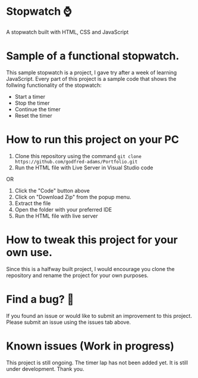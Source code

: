 # Stopwatch ⌚
A stopwatch built with  HTML, CSS and JavaScript

# Sample of a functional stopwatch. 
This sample stopwatch is a project, I gave try after a week of learning JavaScript. Every part of this project is a sample code that shows the follwing functionality of the stopwatch:

* Start a timer
* Stop the timer
* Continue the timer
* Reset the timer

# How to run this project on your PC

1. Clone this repository using  the command
```git clone https://github.com/godfred-adams/Portfolio.git```
3. Run the HTML file with Live Server in Visual Studio code

OR

1. Click the "Code" button above
2. Click on "Download Zip" from the popup menu.
3. Extract the file
4. Open the folder with your preferred IDE
5. Run the HTML file with live server

# How to tweak this project for your own use.
Since this is a halfway built project, I would encourage you clone the repository and rename the project for your own purposes.

# Find a bug? 🐛
If you found an issue or would like to submit an improvement to this project. Please submit an issue using the issues tab above.   

# Known issues (Work in progress)
This project is still ongoing.
The timer lap has not been added yet. It is still under development. 
Thank you.
